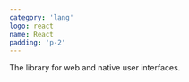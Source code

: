 ```yaml
---
category: 'lang'
logo: react
name: React
padding: 'p-2'
---
```


The library for web and native user interfaces.
